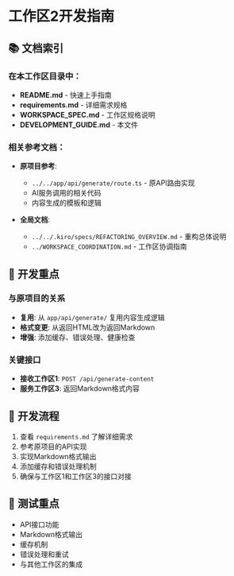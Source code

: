 # 工作区2开发指南

## 📚 文档索引

### 在本工作区目录中：
- **README.md** - 快速上手指南
- **requirements.md** - 详细需求规格
- **WORKSPACE_SPEC.md** - 工作区规格说明
- **DEVELOPMENT_GUIDE.md** - 本文件

### 相关参考文档：
- **原项目参考**:
  - `../../app/api/generate/route.ts` - 原API路由实现
  - AI服务调用的相关代码
  - 内容生成的模板和逻辑

- **全局文档**:
  - `../../.kiro/specs/REFACTORING_OVERVIEW.md` - 重构总体说明
  - `../WORKSPACE_COORDINATION.md` - 工作区协调指南

## 🎯 开发重点

### 与原项目的关系
- **复用**: 从 `app/api/generate/` 复用内容生成逻辑
- **格式变更**: 从返回HTML改为返回Markdown
- **增强**: 添加缓存、错误处理、健康检查

### 关键接口
- **接收工作区1**: `POST /api/generate-content`
- **服务工作区3**: 返回Markdown格式内容

## 🚀 开发流程
1. 查看 `requirements.md` 了解详细需求
2. 参考原项目的API实现
3. 实现Markdown格式输出
4. 添加缓存和错误处理机制
5. 确保与工作区1和工作区3的接口对接

## 🧪 测试重点
- API接口功能
- Markdown格式输出
- 缓存机制
- 错误处理和重试
- 与其他工作区的集成